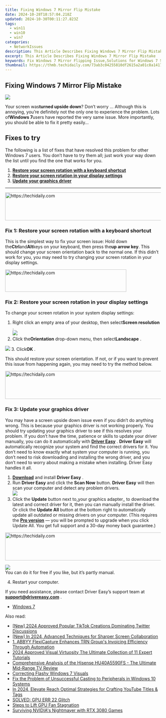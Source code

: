 ```yaml
---
title: Fixing Windows 7 Mirror Flip Mistake
date: 2024-10-28T18:57:04.218Z
updated: 2024-10-30T00:11:27.823Z
tags:
  - win11
  - win10
  - win7
categories:
  - NetworkIssues
description: This Article Describes Fixing Windows 7 Mirror Flip Mistake
excerpt: This Article Describes Fixing Windows 7 Mirror Flip Mistake
keywords: Fix Windows 7 Mirror Flipping Issue,Solutions for Windows 7 Screen Mirroring Error,Troubleshoot Windows 7 Display Mirroring Problems,Resolve Windows 7 Flip Mirroring Glitch,Fix Windows 7 Mirror Display Synchronization Error,Screen Mirroring Fix for Windows 7 MirrorFlipMistake,Overcome Windows 7 Mirror Flip Mistakes
thumbnail: https://thmb.techidaily.com/73ab3c04255810df2615a2a01c8a14174dd9b221f2d60ec5b3831dd32989cbba.jpg
---
```


## Fixing Windows 7 Mirror Flip Mistake

![](https://images.drivereasy.com/wp-content/uploads/2018/10/img_5bd019d68ee9b-300x225.jpg)

Your screen was**turned upside down**? Don’t worry … Although this is annoying, you’re definitely not the only one to experience the problem. Lots of**Windows 7**users have reported the very same issue. More importantly, you should be able to fix it pretty easily…

## Fixes to try

The following is a list of fixes that have resolved this problem for other Windows 7 users. You don’t have to try them all; just work your way down the list until you find the one that works for you.

1. [**Restore your screen rotation with a keyboard shortcut**](#a)
2. [**Restore your screen rotation in your display settings**](#b)
3. [**Update your graphics driver**](#c)

---

<!-- affiliate ads begin -->
<a href="https://aligracehair.sjv.io/c/5597632/1934258/19272" target="_top" id="1934258">
  <img src="//a.impactradius-go.com/display-ad/19272-1934258" border="0" alt="https://techidaily.com" width="728" height="90"/>
</a>
<img height="0" width="0" src="https://aligracehair.sjv.io/i/5597632/1934258/19272" style="position:absolute;visibility:hidden;" border="0" />
<!-- affiliate ads end -->

### Fix 1: Restore your screen rotation with a keyboard shortcut

This is the simplest way to fix your screen issue: Hold down the**Ctrl**and**Alt**keys on your keyboard, then press the**up arrow key**. This should change your screen orientation back to the normal one. If this didn’t work for you, you may need to try changing your screen rotation in your display settings.

<!-- affiliate ads begin -->
<a href="https://aligracehair.sjv.io/c/5597632/2135373/19272" target="_top" id="2135373">
  <img src="//a.impactradius-go.com/display-ad/19272-2135373" border="0" alt="https://techidaily.com" width="392" height="72"/>
</a>
<img height="0" width="0" src="https://aligracehair.sjv.io/i/5597632/2135373/19272" style="position:absolute;visibility:hidden;" border="0" />
<!-- affiliate ads end -->

### Fix 2: Restore your screen rotation in your display settings

To change your screen rotation in your system display settings:

1. Right click an empty area of your desktop, then select**Screen resolution** .  
![](https://images.drivereasy.com/wp-content/uploads/2018/10/img_5bd02d88aac3e.jpg)
2. Click the**Orientation** drop-down menu, then select**Landscape** .  

![](https://images.drivereasy.com/wp-content/uploads/2018/10/img_5bd030adee89c.jpg)
3. Click**OK** .

This should restore your screen orientation. If not, or if you want to prevent this issue from happening again, you may need to try the method below.

<!-- affiliate ads begin -->
<a href="https://appsumo.8odi.net/c/5597632/2043662/7443" target="_top" id="2043662">
  <img src="//a.impactradius-go.com/display-ad/7443-2043662" border="0" alt="https://techidaily.com" width="728" height="90"/>
</a>
<img height="0" width="0" src="https://appsumo.8odi.net/i/5597632/2043662/7443" style="position:absolute;visibility:hidden;" border="0" />
<!-- affiliate ads end -->

### Fix 3: Update your graphics driver

You may have a screen upside down issue even if you didn’t do anything wrong. This is because your graphics driver is not working properly. You should try updating your graphics driver to see if this resolves your problem. If you don’t have the time, patience or skills to update your driver manually, you can do it automatically with **[Driver Easy](https://tools.techidaily.com/drivereasy/download/)** . **Driver Easy**  will automatically recognize your system and find the correct drivers for it. You don’t need to know exactly what system your computer is running, you don’t need to risk downloading and installing the wrong driver, and you don’t need to worry about making a mistake when installing. Driver Easy handles it all.

1. [**Download**](https://tools.techidaily.com/drivereasy/download/) and install **Driver Easy** .
2. Run **Driver Easy** and click the **Scan Now** button. **Driver Easy**  will then scan your computer and detect any problem drivers.  
![](https://images.drivereasy.com/wp-content/uploads/2018/10/img_5bd0366bd75a4.jpg)
3. Click the **Update**  button next to_your graphics adapter_ to download the latest and correct driver for it, then you can manually install the driver. Or click the **Update All**  button at the bottom right to automatically update all outdated or missing drivers on your computer. (This requires the **[Pro version](https://tools.techidaily.com/drivereasy/download/)**  — you will be prompted to upgrade when you click Update All. You get full support and a 30-day money back guarantee.)  

<!-- affiliate ads begin -->
<a href="https://aligracehair.sjv.io/c/5597632/1896510/19272" target="_top" id="1896510">
  <img src="//a.impactradius-go.com/display-ad/19272-1896510" border="0" alt="https://techidaily.com" width="728" height="90"/>
</a>
<img height="0" width="0" src="https://aligracehair.sjv.io/i/5597632/1896510/19272" style="position:absolute;visibility:hidden;" border="0" />
<!-- affiliate ads end -->

![](https://images.drivereasy.com/wp-content/uploads/2018/10/img_5bd03674f2903.jpg)  
 You can do it for free if you like, but it’s partly manual.

4. Restart your computer.

 If you need assistance, please contact Driver Easy’s support team at **[support@drivereasy.com](mailto:support@drivereasy.com)**  .

* [Windows 7](https://tools.techidaily.com/drivereasy/download/)

<ins class="adsbygoogle"
     style="display:block"
     data-ad-format="autorelaxed"
     data-ad-client="ca-pub-7571918770474297"
     data-ad-slot="1223367746"></ins>

<ins class="adsbygoogle"
     style="display:block"
     data-ad-client="ca-pub-7571918770474297"
     data-ad-slot="8358498916"
     data-ad-format="auto"
     data-full-width-responsive="true"></ins>

<span class="atpl-alsoreadstyle">Also read:</span>
<div><ul>
<li><a href="https://twitter-videos.techidaily.com/new-2024-approved-popular-tiktok-creations-dominating-twitter-discussions/"><u>[New] 2024 Approved Popular TikTok Creations Dominating Twitter Discussions</u></a></li>
<li><a href="https://article-helps.techidaily.com/new-in-2024-advanced-techniques-for-sharper-screen-collaboration/"><u>[New] In 2024, Advanced Techniques for Sharper Screen Collaboration</u></a></li>
<li><a href="https://tech-savvy.techidaily.com/1-abbyy-flexicapture-enhances-trn-groups-invoicing-efficiency-through-automation/"><u>1. ABBYY FlexiCapture Enhances TRN Group's Invoicing Efficiency Through Automation</u></a></li>
<li><a href="https://article-files.techidaily.com/2024-approved-visual-virtuosity-the-ultimate-collection-of-11-expert-tutorials/"><u>2024 Approved Visual Virtuosity The Ultimate Collection of 11 Expert Tutorials</u></a></li>
<li><a href="https://buynow-marvelous.techidaily.com/comprehensive-analysis-of-the-hisense-hu40a5590fs-the-ultimate-mid-range-tv-review/"><u>Comprehensive Analysis of the Hisense HU40A5590FS - The Ultimate Mid-Range TV Review</u></a></li>
<li><a href="https://network-issues.techidaily.com/correcting-flashy-windows-7-visuals/"><u>Correcting Flashy Windows 7 Visuals</u></a></li>
<li><a href="https://common-error.techidaily.com/fix-the-problem-of-unsuccessful-casting-to-peripherals-in-windows-10-systems/"><u>Fix the Problem of Unsuccessful Casting to Peripherals in Windows 10 Systems</u></a></li>
<li><a href="https://youtube-sure.techidaily.com/24-elevate-reach-optimal-strategies-for-crafting-youtube-titles-and-tags/"><u>In 2024, Elevate Reach Optimal Strategies for Crafting YouTube Titles & Tags</u></a></li>
<li><a href="https://network-issues.techidaily.com/solved-gpu-err-22-glitch/"><u>SOLVED: GPU ERR 22 Glitch</u></a></li>
<li><a href="https://network-issues.techidaily.com/steps-to-lift-gpu-fan-stagnation/"><u>Steps to Lift GPU Fan Stagnation</u></a></li>
<li><a href="https://network-issues.techidaily.com/surviving-nvidias-nightmayer-with-rtx-3080-games/"><u>Surviving NVIDIA's Nightmayer with RTX 3080 Games</u></a></li>
</ul></div>

